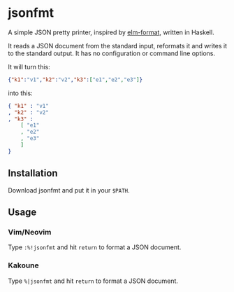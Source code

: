 # jsonfmt

A simple JSON pretty printer, inspired by
[elm-format](https://github.com/avh4/elm-format), written
in Haskell.

It reads a JSON document from the standard input, reformats
it and writes it to the standard output.  It has no
configuration or command line options.

It will turn this:

```json
{"k1":"v1","k2":"v2","k3":["e1","e2","e3"]}
```
    
into this:

```json
{ "k1" : "v1"
, "k2" : "v2"
, "k3" :
    [ "e1"
    , "e2"
    , "e3"
    ]
}
```


## Installation

Download jsonfmt and put it in your `$PATH`.


## Usage

### Vim/Neovim

Type `:%!jsonfmt` and hit `return` to format a JSON
document.


### Kakoune

Type `%|jsonfmt` and hit `return` to format a JSON
document.

